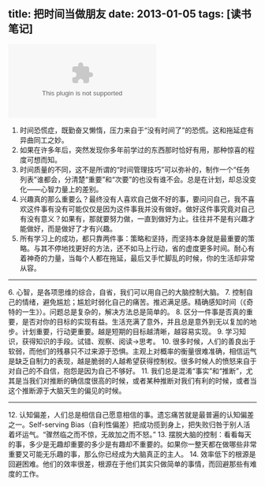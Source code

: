 title: 把时间当做朋友
date: 2013-01-05
tags: [读书笔记]
---
![fe-tree](/images/2012-01-time-friend.zip)

1. 时间恐慌症，既勤奋又懒惰，压力来自于“没有时间了”的恐慌。这和拖延症有异曲同工之妙。
2. 如果在许多年后，突然发现你多年前学过的东西那时恰好有用，那种惊喜的程度可想而知。
3. 时间质量的不同，这不是所谓的“时间管理技巧”可以弥补的，制作一个“任务列表”谁都会，分清楚“重要”和“次要”的也没有谁不会。总是在计划，却总没变化——心智力量上的差别。
4. 兴趣真的那么重要么？最终没有人喜欢自己做不好的事，要问问自己，我不喜欢这件事有没有可能仅仅是因为这件事我并没有做好。做好这件事究竟对自己有没有意义？如果有，那就要努力做，一直到做好为止。往往并不是有兴趣才能做好，而是做好了才有兴趣。
5. 所有学习上的成功，都只靠两件事：策略和坚持，而坚持本身就是最重要的策略。与其不停地找更好的方法，还不如马上行动，省的虚度更多时间。耐心有着神奇的力量，当每个人都在拖延，最后又手忙脚乱的时候，你的生活却非常从容。
<hr>
6. 心智，是各项思维的综合，自省，我们可以用自己的大脑控制大脑。
7. 控制自己的情绪，避免尴尬；尴尬时弱化自己的痛苦。推迟满足感。精确感知时间（《奇特的一生》）。问题总是复杂的，解决方法总是简单的。
8. 区分一件事是否真的重要，是否对你的目标的实现有益。生活充满了意外，并且总是意外到无以复加的地步。计划重要，行动更重要。越是短期的目标越清晰，越容易实现。
9. 学习知识，获得知识的手段。试错、观察、阅读→思考。
10. 很多时候，人们的善良出于软弱，而他们的残暴只不过来源于恐惧。主观上对概率的衡量很难准确，相信运气是缺乏自制力的表现，越是脆弱的人越希望获得控制权。很多时候人的愤怒来自于对自己的不自信，抱怨是因为自己不够好。
11. 我们总是混淆“事实”和“推断”，尤其是当我们对推断的确信度很高的时候，或者某种推断对我们有利的时候，或者当这个推断源于大脑天生的偏见的时候。
<hr>
12. 认知偏差，人们总是相信自己愿意相信的事。遗忘痛苦就是最普遍的认知偏差之一。Self-serving Bias（自利性偏差）把成功揽到身上，把失败归咎于别人活着坏运气。“骤然临之而不惊，无故加之而不怒。”
13. 摆脱大脑的控制：看看每天的事，多少是无趣却重要的多少是有趣却不重要的。如果你一整天都在做哪些非常重要又可能无乐趣的事，那么你已经成为大脑真正的主人。
14. 效率低下的根源是回避困难。他们的效率很差，根源在于他们其实只做简单的事情，而回避那些有难度的工作。